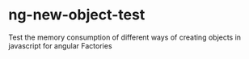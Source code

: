ng-new-object-test
==================

Test the memory consumption of different ways of creating objects in javascript for angular Factories 
